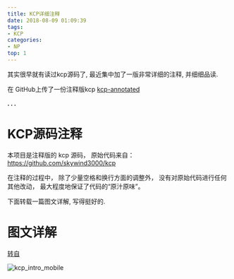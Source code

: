 ```yaml
---
title: KCP详细注释
date: 2018-08-09 01:09:39
tags: 
- KCP
categories:
- NP
top: 1
---
```


其实很早就有读过kcp源码了, 最近集中加了一版非常详细的注释, 并细细品读.

在 GitHub上传了一份注释版kcp [<i class="fa fa-fw fa-github fa-2x"></i>kcp-annotated](https://github.com/no5ix/kcp-annotated)


**. . .**<!-- more -->

# KCP源码注释

本项目是注释版的 kcp 源码， 原始代码来自： https://github.com/skywind3000/kcp

在注释的过程中， 除了少量空格和换行方面的调整外， 没有对原始代码进行任何其他改动， 最大程度地保证了代码的“原汁原味”。

下面转载一篇图文详解, 写得挺好的.


# 图文详解

[转自](https://wetest.qq.com/lab/view/391.html)

<!-- ![kcp_intro](/img/kcp_intro/kcp_intro.png) -->
![kcp_intro_mobile](/img/kcp_intro/kcp_intro_mobile.png)
